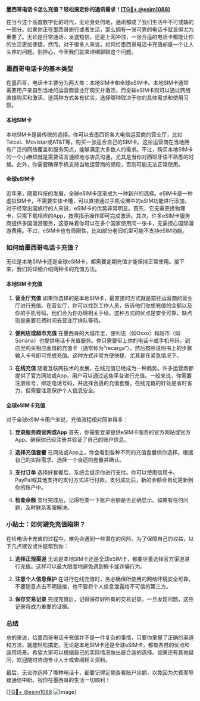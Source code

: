 **墨西哥电话卡怎么充值？轻松搞定你的通讯需求！[[TG💪+ @esim1088](https://t.me/s/esim1088)]**

在当今这个高度数字化的时代，无论身处何地，通讯都成了我们生活中不可或缺的一部分。如果你正在墨西哥旅行或者生活，那么拥有一张可靠的电话卡就显得尤为重要了。无论是日常通话、发送短信，还是上网冲浪，一张合适的电话卡都能让你的生活更加便捷。然而，对于很多人来说，如何给墨西哥电话卡充值却是一个让人头疼的问题。别担心，今天我们就来详细聊聊这个问题。

### 墨西哥电话卡的基本类型

在墨西哥，电话卡主要分为两大类：本地SIM卡和全球eSIM卡。本地SIM卡通常需要用户亲自到当地的运营商营业厅购买并激活，而全球eSIM卡则可以通过网络直接购买和激活。这两种方式各有优劣，选择哪种取决于你的具体需求和使用习惯。

#### 本地SIM卡

本地SIM卡是最传统的选择。你可以去墨西哥各大电信运营商的营业厅，比如Telcel、Movistar或AT&T等，购买一张适合自己的SIM卡。这些运营商在当地拥有广泛的网络覆盖和服务网点，能够满足大多数人的需求。不过，购买本地SIM卡的一个小麻烦就是需要语言通顺地与店员沟通，尤其是当你对西班牙语不熟悉的时候。此外，你需要确保手机支持当地运营商的频段，否则可能无法正常使用。

#### 全球eSIM卡

近年来，随着科技的发展，全球eSIM卡逐渐成为一种新兴的选择。eSIM卡是一种虚拟SIM卡，不需要实体卡槽，可以直接通过手机设置中的eSIM功能进行添加。对于经常出国旅行的人来说，eSIM卡的优势非常明显。首先，它无需更换物理卡，只需下载相应的App，按照指示操作即可完成激活。其次，许多eSIM卡服务商提供多国漫游服务，这意味着你可以在多个国家使用同一张卡，无需担心国际漫游费用。不过，eSIM卡也有局限性，比如部分老旧机型可能不支持eSIM功能。

### 如何给墨西哥电话卡充值？

无论是本地SIM卡还是全球eSIM卡，都需要定期充值才能保持正常使用。接下来，我们将详细介绍两种卡的充值方法。

#### 本地SIM卡充值

1. **营业厅充值**
   如果你选择的是本地SIM卡，最直接的方式就是前往运营商的营业厅进行充值。在营业厅，你可以找到工作人员，告诉他们你想充值的金额以及你的手机号码，他们会为你办理相关手续。这种方式的优点是安全可靠，缺点则是需要花费时间去营业厅排队等待。

2. **便利店或超市充值**
   在墨西哥的大城市里，便利店（如Oxxo）和超市（如Soriana）也提供电话卡充值服务。你只需要带上你的电话卡或手机号码，到店里购买相应面值的充值卡（通常称为“recarga”），然后按照说明书上的步骤输入卡号即可完成充值。这种方式非常方便快捷，尤其是在紧急情况下。

3. **在线充值**
   随着互联网技术的发展，在线充值已经成为一种趋势。许多运营商都提供了官方网站或App，用户可以通过这些平台进行充值。一般来说，你需要注册账号，绑定电话号码，并选择合适的充值套餐。在线充值的好处是省时省力，但需要注意保护个人信息安全。

#### 全球eSIM卡充值

对于全球eSIM卡用户来说，充值流程相对简单得多：

1. **登录服务商官网或App**
   首先，你需要登录提供eSIM卡服务的官方网站或官方App。确保你已经注册并验证了自己的账户信息。

2. **选择充值套餐**
   在网站或App上，你会看到各种不同的充值套餐供你选择。根据自己的实际需求，选择一个合适的套餐并确认。

3. **支付订单**
   选择好套餐后，系统会提示你进行支付。你可以使用信用卡、PayPal或其他支持的支付方式进行付款。支付成功后，新的余额会自动更新到你的账户中。

4. **检查余额**
   支付完成后，记得检查一下账户余额是否正确显示。如果有任何问题，及时联系客服解决。

### 小贴士：如何避免充值陷阱？

在给电话卡充值的过程中，难免会遇到一些潜在的风险。为了保障自己的权益，以下几点建议或许能帮到你：

1. **选择正规渠道**
   无论是本地SIM卡还是全球eSIM卡，都要尽量选择官方渠道进行充值。这样可以最大限度地避免遇到假卡或诈骗行为。

2. **注意个人信息保护**
   在进行在线充值时，务必确保所使用的网络环境安全可靠。不要随意点击不明链接，也不要将个人信息泄露给不可信的第三方。

3. **保存交易记录**
   完成充值后，记得保存好所有的交易记录。一旦发现问题，这些记录将成为重要的证据。

### 总结

总的来说，给墨西哥电话卡充值并不是一件复杂的事情，只要你掌握了正确的渠道和方法，就能轻松搞定。无论是本地SIM卡还是全球eSIM卡，都有各自的优点和适用场景。希望大家可以根据自己的实际情况做出最合适的选择。如果还有其他疑问，欢迎随时咨询专业人士或查阅相关资料。

最后，无论你选择了哪种电话卡，都要记得定期查看账户余额，以免因为欠费而导致通信中断。祝你在墨西哥的生活一切顺利！

[[TG💪+ @esim1088](https://t.me/s/esim1088) ![Image](https://i.postimg.cc/4NQfJmqS/Snipaste-2025-05-13-00-14-12.png)]